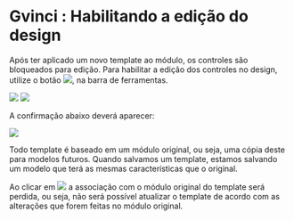 # Gvinci : Habilitando a edição do design

Após ter aplicado um novo template ao módulo, os controles são bloqueados para edição. Para habilitar a edição dos controles no design, utilize o botão ![](http://www.gvinci.com.br/manual/btdes9gv5.zoom84.png), na barra de ferramentas.

![](http://www.gvinci.com.br/manual/edicaodesign1.png)   ![](http://www.gvinci.com.br/manual/edicaodesign2.png)

A confirmação abaixo deverá aparecer:

![](http://www.gvinci.com.br/manual/habilitatemp.zoom80.png)

Todo template é baseado em um módulo original, ou seja, uma cópia deste para modelos futuros. Quando salvamos um template, estamos salvando um modelo que terá as mesmas características que o original.

Ao clicar em ![](http://www.gvinci.com.br/manual/sim-bt.png) a associação com o módulo original do template será perdida, ou seja, não será possível atualizar o template de acordo com as alterações que forem feitas no módulo original.

